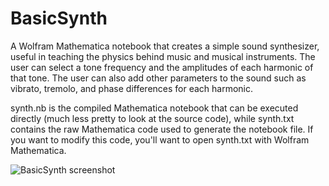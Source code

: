 # BasicSynth

A Wolfram Mathematica notebook that creates a simple sound synthesizer, useful in teaching the physics behind music and musical instruments. The user can select a tone frequency and the amplitudes of each harmonic of that tone. The user can also add other parameters to the sound such as vibrato, tremolo, and phase differences for each harmonic.

synth.nb is the compiled Mathematica notebook that can be executed directly (much less pretty to look at the source code), while synth.txt contains the raw Mathematica code used to generate the notebook file. If you want to modify this code, you'll want to open synth.txt with Wolfram Mathematica.

![BasicSynth screenshot](http://i.imgur.com/ZXpM3ff.png "BasicSynth screenshot")